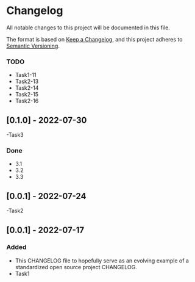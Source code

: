 # Changelog

All notable changes to this project will be documented in this file.

The format is based on [Keep a Changelog](https://keepachangelog.com/en/1.0.0/),
and this project adheres to [Semantic Versioning](https://semver.org/spec/v2.0.0.html).

### TODO

- Task1-11
- Task2-13
- Task2-14
- Task2-15
- Task2-16

## [0.1.0] - 2022-07-30

-Task3

### Done

- 3.1
- 3.2
- 3.3

## [0.0.1] - 2022-07-24

-Task2
## [0.0.1] - 2022-07-17

### Added

- This CHANGELOG file to hopefully serve as an evolving example of a
  standardized open source project CHANGELOG.
- Task1